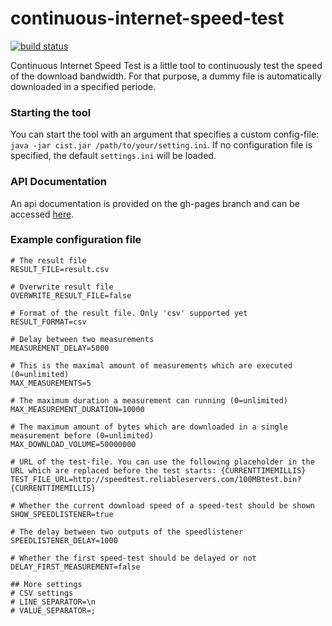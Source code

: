 continuous-internet-speed-test
==============================

[![build status](https://travis-ci.org/mariusoe/continuous-internet-speed-test.png)](https://travis-ci.org/mariusoe/continuous-internet-speed-test)

Continuous Internet Speed Test is a little tool to continuously test the speed of the download bandwidth. For that purpose, a dummy file is automatically downloaded in a specified periode.

### Starting the tool
You can start the tool with an argument that specifies a custom config-file:
`java -jar cist.jar /path/to/your/setting.ini`. If no configuration file is specified, the default `settings.ini` will be loaded.

### API Documentation
An api documentation is provided on the gh-pages branch and can be accessed [here](mariusoe.github.io/continuous-internet-speed-test/).

### Example configuration file
```
# The result file
RESULT_FILE=result.csv

# Overwrite result file
OVERWRITE_RESULT_FILE=false

# Format of the result file. Only 'csv' supported yet
RESULT_FORMAT=csv

# Delay between two measurements
MEASUREMENT_DELAY=5000

# This is the maximal amount of measurements which are executed (0=unlimited)
MAX_MEASUREMENTS=5

# The maximum duration a measurement can running (0=unlimited)
MAX_MEASUREMENT_DURATION=10000

# The maximum amount of bytes which are downloaded in a single measurement before (0=unlimited)
MAX_DOWNLOAD_VOLUME=50000000

# URL of the test-file. You can use the following placeholder in the URL which are replaced before the test starts: {CURRENTTIMEMILLIS}
TEST_FILE_URL=http://speedtest.reliableservers.com/100MBtest.bin?{CURRENTTIMEMILLIS}

# Whether the current download speed of a speed-test should be shown
SHOW_SPEEDLISTENER=true

# The delay between two outputs of the speedlistener
SPEEDLISTENER_DELAY=1000

# Whether the first speed-test should be delayed or not
DELAY_FIRST_MEASUREMENT=false

## More settings
# CSV settings
# LINE_SEPARATOR=\n
# VALUE_SEPARATOR=;
```